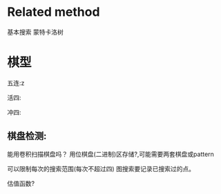 # Related method
基本搜索
蒙特卡洛树

# 棋型
五连:z

活四:

冲四:

## 棋盘检测:
能用卷积扫描棋盘吗？
用位棋盘(二进制)区存储?,可能需要两套棋盘或pattern

可以限制每次的搜索范围(每次不超过四)
图搜索要记录已搜索过的点。

估值函数?
